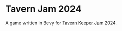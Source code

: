 # Tavern Jam 2024

A game written in Bevy for [Tavern Keeper Jam](https://itch.io/jam/tavern-keeper-jam) 2024.